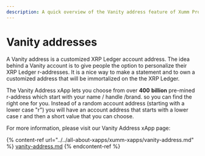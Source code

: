 ```yaml
---
description: A quick overview of the Vanity address feature of Xumm Pro
---
```


# Vanity addresses

A Vanity address is a customized XRP Ledger account address.  The idea behind a Vanity account is to give people the option to personalize their XRP Ledger r-addresses. It is a nice way to make a statement and to own a customized address that will be immortalized on the the XRP Ledger.

The Vanity Address xApp lets you choose from over **400** **billion** pre-mined r-address which start with your name / handle /brand. so you can find the right one for you. Instead of a random account address (starting with a lower case "r") you will have an account address that starts with a lower case r and then a short value that you can choose.

For more information, please visit our Vanity Address xApp page:

{% content-ref url="../../all-about-xapps/xumm-xapps/vanity-address.md" %}
[vanity-address.md](../../all-about-xapps/xumm-xapps/vanity-address.md)
{% endcontent-ref %}

